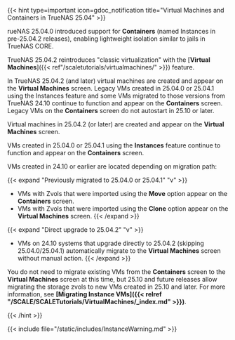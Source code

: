 &NewLine;

{{< hint type=important icon=gdoc_notification title="Virtual Machines and Containers in TrueNAS 25.04" >}}

rueNAS 25.04.0 introduced support for **Containers** (named Instances in pre-25.04.2 releases), enabling lightweight isolation similar to jails in TrueNAS CORE.

TrueNAS 25.04.2 reintroduces "classic virtualization" with the [**Virtual Machines**]({{< ref"/scaletutorials/virtualmachines/" >}}) feature.

In TrueNAS 25.04.2 (and later) virtual machines are created and appear on the **Virtual Machines** screen.
Legacy VMs created in 25.04.0 or 25.04.1 using the Instances feature and some VMs migrated to those versions from TrueNAS 24.10 continue to function and appear on the **Containers** screen.
Legacy VMs on the **Containers** screen do not autostart in 25.10 or later.

Virtual machines in 25.04.2 (or later) are created and appear on the **Virtual Machines** screen.

VMs created in 25.04.0 or 25.04.1 using the **Instances** feature continue to function and appear on the **Containers** screen.

VMs created in 24.10 or earlier are located depending on migration path:

{{< expand "Previously migrated to 25.04.0 or 25.04.1" "v" >}}
- VMs with Zvols that were imported using the **Move** option appear on the **Containers** screen.
- VMs with Zvols that were imported using the **Clone** option appear on the **Virtual Machines** screen.
{{< /expand >}}

{{< expand "Direct upgrade to 25.04.2" "v" >}}
- VMs on 24.10 systems that upgrade directly to 25.04.2 (skipping 25.04.0/25.04.1) automatically migrate to the **Virtual Machines** screen without manual action.
{{< /expand >}}

You do not need to migrate existing VMs from the **Containers** screen to the **Virtual Machines** screen at this time, but 25.10 and future releases allow migrating the storage zvols to new VMs created in 25.10 and later. For more information, see **[Migrating Instance VMs]({{< relref "/SCALE/SCALETutorials/VirtualMachines/_index.md" >}})**.

{{< /hint >}}

{{< include file="/static/includes/InstanceWarning.md" >}}
